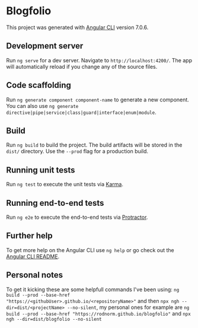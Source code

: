 # Blogfolio

This project was generated with [Angular CLI](https://github.com/angular/angular-cli) version 7.0.6.

## Development server

Run `ng serve` for a dev server. Navigate to `http://localhost:4200/`. The app will automatically reload if you change any of the source files.

## Code scaffolding

Run `ng generate component component-name` to generate a new component. You can also use `ng generate directive|pipe|service|class|guard|interface|enum|module`.

## Build

Run `ng build` to build the project. The build artifacts will be stored in the `dist/` directory. Use the `--prod` flag for a production build.

## Running unit tests

Run `ng test` to execute the unit tests via [Karma](https://karma-runner.github.io).

## Running end-to-end tests

Run `ng e2e` to execute the end-to-end tests via [Protractor](http://www.protractortest.org/).

## Further help

To get more help on the Angular CLI use `ng help` or go check out the [Angular CLI README](https://github.com/angular/angular-cli/blob/master/README.md).

## Personal notes

To get it kicking these are some helpfull commands I've been using: `ng build --prod --base-href "https://<githubUser>.github.io/<repositoryName>"` and then `npx ngh --dir=dist/<projectName> --no-silent`,  my personal ones for example are `ng build --prod --base-href "https://rodnorm.github.io/blogfolio"` and `npx ngh --dir=dist/blogfolio --no-silent` 
